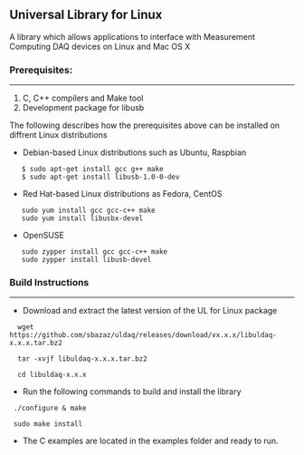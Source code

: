 ## Universal Library for Linux
A library which allows applications to interface with Measurement Computing DAQ devices on Linux and Mac OS X
 
### Prerequisites:
---------------

  1. C, C++ compilers and Make tool
  2. Development package for libusb
  
  The following describes how the prerequisites above can be installed on diffrent Linux distributions
  
  - Debian-based Linux distributions such as Ubuntu, Raspbian
  
  ```
     $ sudo apt-get install gcc g++ make
     $ sudo apt-get install libusb-1.0-0-dev
  ```
  - Red Hat-based Linux distributions as Fedora, CentOS
  
  ```
     sudo yum install gcc gcc-c++ make
     sudo yum install libusbx-devel
  ```
     
  - OpenSUSE 
  
  ```
     sudo zypper install gcc gcc-c++ make
     sudo zypper install libusb-devel
  ```

### Build Instructions
---------------------

- Download and extract the latest version of the UL for Linux package

```
  wget https://github.com/sbazaz/uldaq/releases/download/vx.x.x/libuldaq-x.x.x.tar.bz2  
  
  tar -xvjf libuldaq-x.x.x.tar.bz2
  
  cd libuldaq-x.x.x
```
  
- Run the following commands to build and install the library

```
 ./configure & make
  
 sudo make install
```
  
- The C examples are located in the examples folder and ready to run.
  
  
